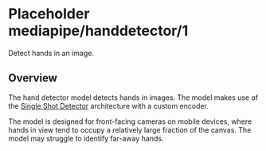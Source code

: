 # Placeholder mediapipe/handdetector/1

Detect hands in an image.

<!-- asset-path: internal -->
<!-- module-type: image-object-detection -->
<!-- finetunable: false -->
<!-- network-architecture: SSD -->

## Overview

The hand detector model detects hands in images. The model makes use of the
[Single Shot Detector](https://arxiv.org/abs/1512.02325) architecture with a
custom encoder.

The model is designed for front-facing cameras on mobile devices, where hands in
view tend to occupy a relatively large fraction of the canvas. The model may
struggle to identify far-away hands.
